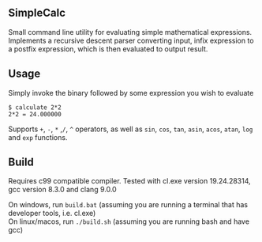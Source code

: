 ## SimpleCalc

Small command line utility for evaluating simple mathematical expressions. Implements a recursive descent parser converting input, infix expression to a postfix expression, which is then evaluated to output result.

## Usage
Simply invoke the binary followed by some expression you wish to evaluate
~~~
$ calculate 2*2
2*2 = 24.000000
~~~

Supports `+`, `-`, `*` ,`/`, `^` operators, as well as `sin`, `cos`, `tan`, `asin`, `acos`, `atan`, `log` and `exp` functions.

## Build
Requires c99 compatible compiler. Tested with cl.exe version 19.24.28314, gcc version 8.3.0 and clang 9.0.0

On windows, run `build.bat` (assuming you are running a terminal that has developer tools, i.e. cl.exe)  
On linux/macos, run `./build.sh` (assuming you are running bash and have gcc)

